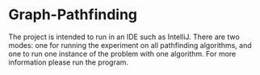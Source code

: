 # Graph-Pathfinding

The project is intended to run in an IDE such as IntelliJ. There are two modes: one for running the experiment on all pathfinding algorithms,
and one to run one instance of the problem with one algorithm. For more information please run the program.
